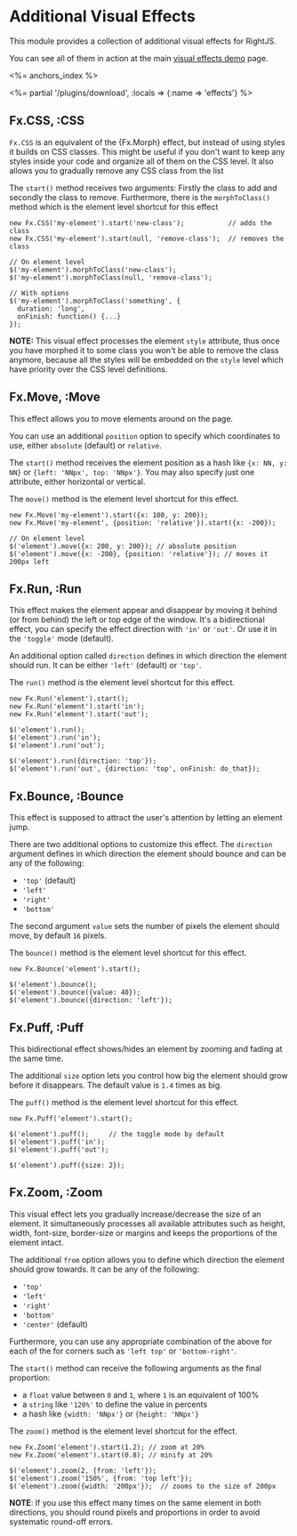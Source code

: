 # Additional Visual Effects

This module provides a collection of additional visual effects for RightJS.

You can see all of them in action at the main [visual effects demo](/fx-demo) page.

<%= anchors_index %>

<%= partial '/plugins/download', :locals => {:name => 'effects'} %>

## Fx.CSS, :CSS

`Fx.CSS` is an equivalent of the {Fx.Morph} effect, but instead of using styles it
builds on CSS classes. This might be useful if you don't want to keep any styles inside
your code and organize all of them on the CSS level. It also allows you to gradually remove
any CSS class from the list

The `start()` method receives two arguments: Firstly the class to add and secondly
the class to remove. Furthermore, there is the `morphToClass()` method which is the
element level shortcut for this effect

    new Fx.CSS('my-element').start('new-class');           // adds the class
    new Fx.CSS('my-element').start(null, 'remove-class');  // removes the class

    // On element level
    $('my-element').morphToClass('new-class');
    $('my-element').morphToClass(null, 'remove-class');

    // With options
    $('my-element').morphToClass('something', {
      duration: 'long',
      onFinish: function() {...}
    });

__NOTE:__ This visual effect processes the element `style` attribute, thus once
you have morphed it to some class you won't be able to remove the class anymore,
because all the styles will be embedded on the `style` level which have priority
over the CSS level definitions.



## Fx.Move, :Move

This effect allows you to move elements around on the page.

You can use an additional `position` option to specify which coordinates to use,
either `absolute` (default) or `relative`.

The `start()` method receives the element position as a hash like `{x: NN, y: NN}`
or `{left: 'NNpx', top: 'NNpx'}`. You may also specify just one attribute, either
horizontal or vertical.

The `move()` method is the element level shortcut for this effect.

    new Fx.Move('my-element').start({x: 100, y: 200});
    new Fx.Move('my-element', {position: 'relative'}).start({x: -200});

    // On element level
    $('element').move({x: 200, y: 200}); // absolute position
    $('element').move({x: -200}, {position: 'relative'}); // moves it 200px left


## Fx.Run, :Run

This effect makes the element appear and disappear by moving it behind (or from behind) the left
or top edge of the window. It's a bidirectional effect, you can specify the effect direction with
`'in'` or `'out'`. Or use it in the `'toggle'` mode (default).

An additional option called `direction` defines in which direction the element should run. It
can be either `'left'` (default) or `'top'`.

The `run()` method is the element level shortcut for this effect.

    new Fx.Run('element').start();
    new Fx.Run('element').start('in');
    new Fx.Run('element').start('out');

    $('element').run();
    $('element').run('in');
    $('element').run('out');

    $('element').run({direction: 'top'});
    $('element').run('out', {direction: 'top', onFinish: do_that});


## Fx.Bounce, :Bounce

This effect is supposed to attract the user's attention by letting an element jump.

There are two additional options to customize this effect. The `direction` argument
defines in which direction the element should bounce and can be any of the following:

* `'top'` (default)
* `'left'`
* `'right'`
* `'bottom'`

The second argument `value` sets the number of pixels the element should move, by
default `16` pixels.

The `bounce()` method is the element level shortcut for this effect.

    new Fx.Bounce('element').start();

    $('element').bounce();
    $('element').bounce({value: 40});
    $('element').bounce({direction: 'left'});



## Fx.Puff, :Puff

This bidirectional effect shows/hides an element by zooming and fading at the same
time.

The additional `size` option lets you control how big the element should grow before
it disappears. The default value is `1.4` times as big.

The `puff()` method is the element level shortcut for this effect.

    new Fx.Puff('element').start();

    $('element').puff();     // the toggle mode by default
    $('element').puff('in');
    $('element').puff('out');

    $('element').puff({size: 2});


## Fx.Zoom, :Zoom

This visual effect lets you gradually increase/decrease the size of an element. It
simultaneously processes all available attributes such as height, width, font-size,
border-size or margins and keeps the proportions of the element intact.

The additional `from` option allows you to define which direction the element should
grow towards. It can be any of the following:

* `'top'`
* `'left'`
* `'right'`
* `'bottom'`
* `'center'` (default)

Furthermore, you can use any appropriate combination of the above for each of the for
corners such as `'left top'` or `'bottom-right'`.

The `start()` method can receive the following arguments as the final proportion:

* a `float` value between `0` and `1`, where `1` is an equivalent of 100%
* a `string` like `'120%'` to define the value in percents
* a hash like `{width: 'NNpx'}` or `{height: 'NNpx'}`

The `zoom()` method is the element level shortcut for the effect.

    new Fx.Zoom('element').start(1.2); // zoom at 20%
    new Fx.Zoom('element').start(0.8); // minify at 20%

    $('element').zoom(2, {from: 'left'});
    $('element').zoom('150%', {from: 'top left'});
    $('element').zoom({width: '200px'});  // zooms to the size of 200px

__NOTE__: If you use this effect many times on the same element in both directions, you
should round pixels and proportions in order to avoid systematic round-off errors.
